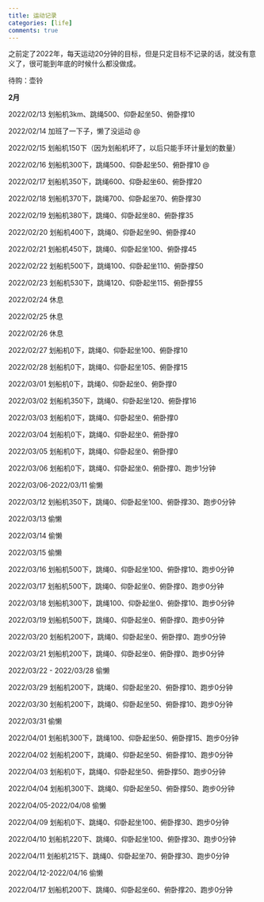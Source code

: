 ```yaml
---
title: 运动记录
categories: [life]
comments: true
---
```


之前定了2022年，每天运动20分钟的目标，但是只定目标不记录的话，就没有意义了，很可能到年底的时候什么都没做成。

待购：壶铃

**2月**

2022/02/13 划船机3km、跳绳500、仰卧起坐50、俯卧撑10

2022/02/14 加班了一下子，懒了没运动 @

2022/02/15 划船机150下（因为划船机坏了，以后只能手环计量划的数量）

2022/02/16 划船机300下，跳绳500、仰卧起坐50、俯卧撑10 @

2022/02/17 划船机350下，跳绳600、仰卧起坐60、俯卧撑20

2022/02/18 划船机370下，跳绳700、仰卧起坐70、俯卧撑30

2022/02/19 划船机380下，跳绳0、仰卧起坐80、俯卧撑35
 
2022/02/20 划船机400下，跳绳0、仰卧起坐90、俯卧撑40

2022/02/21 划船机450下，跳绳0、仰卧起坐100、俯卧撑45

2022/02/22 划船机500下，跳绳100、仰卧起坐110、俯卧撑50

2022/02/23 划船机530下，跳绳120、仰卧起坐115、俯卧撑55

2022/02/24 休息

2022/02/25 休息

2022/02/26 休息

2022/02/27 划船机0下，跳绳0、仰卧起坐100、俯卧撑10

2022/02/28 划船机0下，跳绳0、仰卧起坐105、俯卧撑15

2022/03/01 划船机0下，跳绳0、仰卧起坐0、俯卧撑0

2022/03/02 划船机350下，跳绳0、仰卧起坐120、俯卧撑16

2022/03/03 划船机0下，跳绳0、仰卧起坐0、俯卧撑0

2022/03/04 划船机0下，跳绳0、仰卧起坐0、俯卧撑0

2022/03/05 划船机0下，跳绳0、仰卧起坐0、俯卧撑0

2022/03/06 划船机0下，跳绳0、仰卧起坐0、俯卧撑0、跑步1分钟

2022/03/06-2022/03/11 偷懒

2022/03/12 划船机350下，跳绳0、仰卧起坐100、俯卧撑30、跑步0分钟

2022/03/13 偷懒

2022/03/14 偷懒

2022/03/15 偷懒

2022/03/16 划船机500下，跳绳0、仰卧起坐100、俯卧撑10、跑步0分钟

2022/03/17 划船机500下，跳绳0、仰卧起坐0、俯卧撑0、跑步0分钟

2022/03/18 划船机300下，跳绳100、仰卧起坐0、俯卧撑10、跑步0分钟

2022/03/19 划船机500下，跳绳0、仰卧起坐0、俯卧撑0、跑步0分钟

2022/03/20 划船机200下，跳绳0、仰卧起坐0、俯卧撑0、跑步0分钟

2022/03/21 划船机200下，跳绳0、仰卧起坐0、俯卧撑0、跑步0分钟

2022/03/22 - 2022/03/28 偷懒

2022/03/29 划船机200下，跳绳0、仰卧起坐20、俯卧撑10、跑步0分钟

2022/03/30 划船机200下，跳绳0、仰卧起坐50、俯卧撑10、跑步0分钟

2022/03/31 偷懒

2022/04/01 划船机300下，跳绳100、仰卧起坐50、俯卧撑15、跑步0分钟

2022/04/02 划船机200下，跳绳0、仰卧起坐50、俯卧撑10、跑步0分钟

2022/04/03 划船机0下，跳绳0、仰卧起坐50、俯卧撑50、跑步0分钟

2022/04/04 划船机300下、跳绳0、仰卧起坐50、俯卧撑50、跑步0分钟

2022/04/05-2022/04/08 偷懒

2022/04/09 划船机0下、跳绳0、仰卧起坐100、俯卧撑30、跑步0分钟

2022/04/10 划船机220下、跳绳0、仰卧起坐100、俯卧撑30、跑步0分钟

2022/04/11 划船机215下、跳绳0、仰卧起坐70、俯卧撑30、跑步0分钟

2022/04/12-2022/04/16 偷懒

2022/04/17 划船机200下、跳绳0、仰卧起坐60、俯卧撑20、跑步0分钟